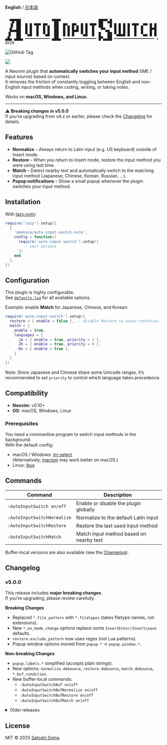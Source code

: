 **English** / [日本語](README.ja.md)

```

  ▀█▀██              ▀██▀                 ██▀▀▄█
  ▐▌ ██  █ █ ▀█▀ █▀▄  ██  █▀▄ █▀▄ █ █ ▀█▀ ██   █ █ █ █ █ ▀█▀ ▄▀▀ █ █
  █▄▄██  █ █  █  █ █  ██  █ █ █▄█ █ █  █   ▀▀▄▄  █ █ █ █  █  █   █▀█
 ▐▌  ██  ▀▄█  █  ▀▄█  ██  █ █ █   ▀▄█  █  █   ██ ▀▄█▄█ █  █  ▀▄▄ █ █
▄█▄ ▄██▄ ━━━━━━━━━━━ ▄██▄ ━━━━━━━━━━━━━━━ █▀▄▄██ ━━━━━━━━━━━━━━━━━━ ★ NVIM

```

![GitHub Tag](https://img.shields.io/github/v/tag/amekusa/auto-input-switch.nvim?label=stable&link=https%3A%2F%2Fgithub.com%2Famekusa%2Fauto-input-switch.nvim%2Ftags)

<img src="https://raw.githubusercontent.com/amekusa/assets/master/auto-input-switch.nvim/demo.gif">

A Neovim plugin that **automatically switches your input method** (IME / input source) based on context.  
It removes the friction of constantly toggling between English and non-English input methods when coding, writing, or taking notes.

Works on **macOS, Windows, and Linux**.  

---

⚠️ **Breaking changes in v5.0.0**  
If you’re upgrading from v4.x or earlier, please check the [Changelog](#changelog) for details.


## Features
- **Normalize** – Always return to Latin input (e.g. US keyboard) outside of Insert mode.  
- **Restore** – When you return to Insert mode, restore the input method you were using last time.  
- **Match** – Detect nearby text and automatically switch to the matching input method (Japanese, Chinese, Korean, Russian, …).  
- **Popup notifications** – Show a small popup whenever the plugin switches your input method.  


## Installation
With [lazy.nvim](https://github.com/folke/lazy.nvim):

```lua
require('lazy').setup({
  {
    'amekusa/auto-input-switch.nvim',
    config = function()
      require('auto-input-switch').setup({
        -- your options
      })
    end
  },
})
```


## Configuration
This plugin is highly configurable.  
See [`defaults.lua`](./lua/auto-input-switch/defaults.lua) for all available options.  

Example: enable **Match** for Japanese, Chinese, and Korean:

```lua
require('auto-input-switch').setup({
  restore = { enable = false }, -- disable Restore to avoid confusion
  match = {
    enable = true,
    languages = {
      Ja = { enable = true, priority = 1 },
      Zh = { enable = true, priority = 0 },
      Ko = { enable = true },
    }
  }
})
```

Note: Since Japanese and Chinese share some Unicode ranges, it’s recommended to set `priority` to control which language takes precedence.


## Compatibility

- **Neovim:** v0.10+  
- **OS:** macOS, Windows, Linux  

### Prerequisites
You need a commanline program to switch input methods in the background.  
With the default config:

- macOS / Windows: [im-select](https://github.com/daipeihust/im-select)  
  (Alternatively, [macism](https://github.com/laishulu/macism) may work better on macOS.)  
- Linux: [ibus](https://github.com/ibus/ibus)  


## Commands

| Command | Description |
|---------|-------------|
| `:AutoInputSwitch on/off` | Enable or disable the plugin globally |
| `:AutoInputSwitchNormalize` | Normalize to the default Latin input |
| `:AutoInputSwitchRestore` | Restore the last used input method |
| `:AutoInputSwitchMatch` | Match input method based on nearby text |

Buffer-local versions are also available (see the [Changelog](#changelog)).


## Changelog

### v5.0.0
This release includes **major breaking changes**.  
If you’re upgrading, please review carefully.

**Breaking Changes**
- Replaced `*.file_pattern` with `*.filetypes` (takes filetype names, not extensions).  
- New `*.on_mode_change` options replace some `InsertEnter/InsertLeave` defaults.  
- `restore.exclude_pattern` now uses regex (not Lua patterns).  
- Popup window options moved from `popup.*` → `popup.window.*`.  

**Non-breaking Changes**
- `popup.labels.*` simplified (accepts plain strings).  
- New options: `normalize.debounce`, `restore.debounce`, `match.debounce`, `*.buf_condition`.  
- New buffer-local commands:  
  - `:AutoInputSwitchBuf on|off`  
  - `:AutoInputSwitchBufNormalize on|off`  
  - `:AutoInputSwitchBufRestore on|off`  
  - `:AutoInputSwitchBufMatch on|off`  

<details>
<summary>Older releases</summary>

- v4.1.0 – Override `cmd_set` per input method  
- v4.0.0 – Custom popup labels, bug fixes  
- v3.0.0 – Added Match feature  
- v2.0.0 – Added async support  
- v1.0.0 – Initial release  

</details>


## License
MIT © 2025 [Satoshi Soma](https://github.com/amekusa)
